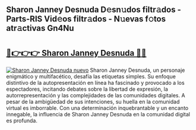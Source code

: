 ## Sharon Janney Desnuda D𝚎sn𝚞dos filtr𝚊dos - Parts-RIS Vid𝚎os filtr𝚊dos - N𝚞evas f𝚘tos atr𝚊ctivas Gn4Nu

# <h2><a href="http://mbchi5o.tromn.icu/?c=Sharon+Janney+Desnuda">🔗👉👉👉 Sharon Janney Desnuda 🔗🔗</a></h2>

[![Sharon Janney Desnuda nuevo](https://i.imgur.com/pEAQMta.gif)](http://mbchi5o.tromn.icu/?c=Sharon+Janney+Desnuda)
Sharon Janney Desnuda, un personaje enigmático y multifacético, desafía las etiquetas simples. Su enfoque distintivo de la autopresentación en línea ha fascinado y provocado a los espectadores, incitando debates sobre la libertad de expresión, la autorrepresentación y las complejidades de las comunidades digitales. A pesar de la ambigüedad de sus intenciones, su huella en la comunidad virtual es imborrable. Con una determinación inquebrantable y un encanto innegable, la influencia de Sharon Janney Desnuda en la comunidad digital es profunda.

